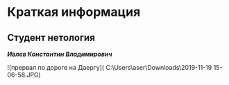 # Краткая информация  

## Студент  **нетология** 

***Ивлев Константин Владимирович***


![прервал по дороге на Даергу]( C:\Users\aser\Downloads\2019-11-19 15-06-58.JPG)


